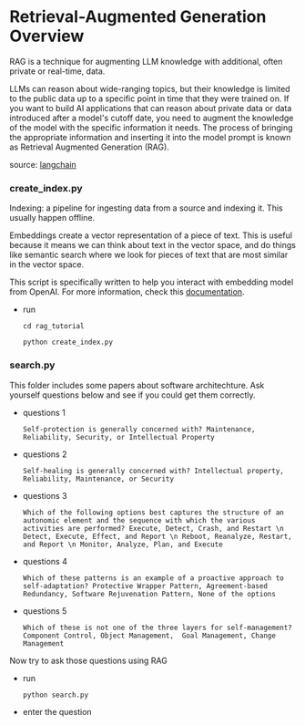 # Retrieval-Augmented Generation Overview
RAG is a technique for augmenting LLM knowledge with additional, often private or real-time, data.

LLMs can reason about wide-ranging topics, but their knowledge is limited to the public data up to a specific point in time that they were trained on. If you want to build AI applications that can reason about private data or data introduced after a model's cutoff date, you need to augment the knowledge of the model with the specific information it needs. The process of bringing the appropriate information and inserting it into the model prompt is known as Retrieval Augmented Generation (RAG).

source: [langchain](https://python.langchain.com/docs/use_cases/question_answering/)


### create_index.py

Indexing: a pipeline for ingesting data from a source and indexing it. This usually happen offline.

Embeddings create a vector representation of a piece of text. This is useful because it means we can think about text in the vector space, and do things like semantic search where we look for pieces of text that are most similar in the vector space.

This script is specifically written to help you interact with embedding model from OpenAI. For more information, check this [documentation](https://python.langchain.com/docs/modules/data_connection/text_embedding/).

- run 
    ```
    cd rag_tutorial
    ```

    ```
    python create_index.py
    ```

### search.py

This folder includes some papers about software architechture. Ask yourself questions below and see if you could get them correctly.

- questions 1

    ```
    Self-protection is generally concerned with? Maintenance, Reliability, Security, or Intellectual Property 
    ```

- questions 2

    ```
    Self-healing is generally concerned with? Intellectual property, Reliability, Maintenance, or Security
    ```

- questions 3

    ```
    Which of the following options best captures the structure of an autonomic element and the sequence with which the various activities are performed? Execute, Detect, Crash, and Restart \n Detect, Execute, Effect, and Report \n Reboot, Reanalyze, Restart, and Report \n Monitor, Analyze, Plan, and Execute 
    ```

- questions 4

    ```
    Which of these patterns is an example of a proactive approach to self-adaptation? Protective Wrapper Pattern, Agreement-based Redundancy, Software Rejuvenation Pattern, None of the options
    ```

- questions 5

    ```
    Which of these is not one of the three layers for self-management? Component Control, Object Management,  Goal Management, Change Management 
    ```

Now try to ask those questions using RAG 

- run

    ```
    python search.py
    ```

- enter the question 

